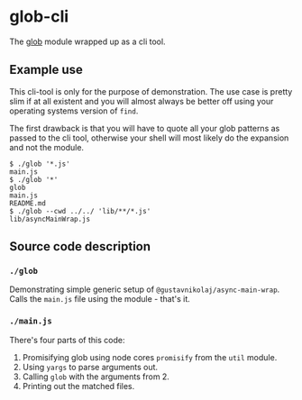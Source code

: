 # glob-cli

The [glob](https://github.com/isaacs/node-glob) module wrapped up as a cli
tool.

## Example use

This cli-tool is only for the purpose of demonstration. The use case is pretty
slim if at all existent and you will almost always be better off using your
operating systems version of `find`.

The first drawback is that you will have to quote all your glob patterns as
passed to the cli tool, otherwise your shell will most likely do the expansion
and not the module.

```
$ ./glob '*.js'
main.js
$ ./glob '*'
glob
main.js
README.md
$ ./glob --cwd ../../ 'lib/**/*.js'
lib/asyncMainWrap.js
```

## Source code description

### `./glob`

Demonstrating simple generic setup of `@gustavnikolaj/async-main-wrap`. Calls
the `main.js` file using the module - that's it.

### `./main.js`

There's four parts of this code:

1. Promisifying glob using node cores `promisify` from the `util` module.
2. Using `yargs` to parse arguments out.
3. Calling `glob` with the arguments from 2.
4. Printing out the matched files.
